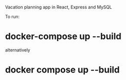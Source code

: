 Vacation planning app in React, Express and MySQL

To run:

# docker-compose up --build

alternatively

# docker compose up --build
